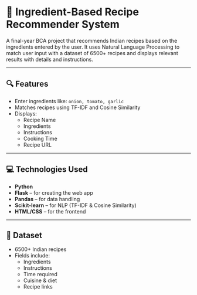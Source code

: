 # 🍲 Ingredient-Based Recipe Recommender System

A final-year BCA project that recommends Indian recipes based on the ingredients entered by the user. It uses Natural Language Processing to match user input with a dataset of 6500+ recipes and displays relevant results with details and instructions.

---

## 🔍 Features

- Enter ingredients like: `onion, tomato, garlic`
- Matches recipes using TF-IDF and Cosine Similarity
- Displays:
  - Recipe Name
  - Ingredients
  - Instructions
  - Cooking Time
  - Recipe URL

---

## 💻 Technologies Used

- **Python**
- **Flask** – for creating the web app
- **Pandas** – for data handling
- **Scikit-learn** – for NLP (TF-IDF & Cosine Similarity)
- **HTML/CSS** – for the frontend

---

## 📁 Dataset

- 6500+ Indian recipes
- Fields include:
  - Ingredients
  - Instructions
  - Time required
  - Cuisine & diet
  - Recipe links


